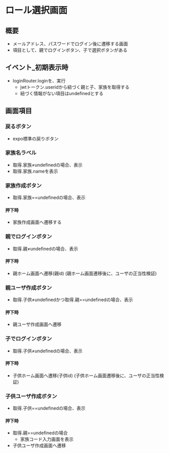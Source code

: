 # ロール選択画面

## 概要
- メールアドレス、パスワードでログイン後に遷移する画面
- 項目として、親でログインボタン、子で選択ボタンがある

## イベント_初期表示時
- loginRouter.loginを、実行
  - jwtトークン.useridから紐づく親と子、家族を取得する
  - 紐づく情報がない項目はundefinedとする

## 画面項目
### 戻るボタン
- expo標準の戻りボタン

### 家族名ラベル
- 取得.家族≠undefinedの場合、表示
- 取得.家族.nameを表示

### 家族作成ボタン
- 取得.家族==undefinedの場合、表示

#### 押下時
- 家族作成画面へ遷移する

### 親でログインボタン
- 取得.親≠undefinedの場合、表示

#### 押下時
- 親ホーム画面へ遷移(親id)
(親ホーム画面遷移後に、ユーザの正当性検証)

### 親ユーザ作成ボタン
- 取得.子供≠undefinedかつ取得.親==undefinedの場合、表示

#### 押下時
- 親ユーザ作成画面へ遷移

### 子でログインボタン
- 取得.子供≠undefinedの場合、表示

#### 押下時
- 子供ホーム画面へ遷移(子供id)
(子供ホーム画面遷移後に、ユーザの正当性検証)

### 子供ユーザ作成ボタン
- 取得.子供==undefinedの場合、表示

#### 押下時
- 取得.親==undefinedの場合
  - 家族コード入力画面を表示
- 子供ユーザ作成画面へ遷移





